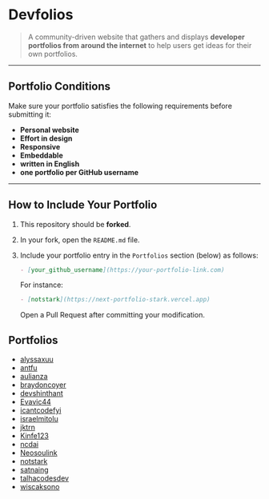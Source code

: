 # Devfolios

> A community-driven website that gathers and displays **developer portfolios from around the internet** to help users get ideas for their own portfolios.

---

## Portfolio Conditions

Make sure your portfolio satisfies the following requirements before submitting it:

- **Personal website**
- **Effort in design**
- **Responsive**
- **Embeddable**
- **written in English**
- **one portfolio per GitHub username**

---

## How to Include Your Portfolio

1.  This repository should be **forked**.
2.  In your fork, open the `README.md` file.
3.  Include your portfolio entry in the `Portfolios` section (below) as follows:

    ```markdown
    - [your_github_username](https://your-portfolio-link.com)
    ```

    For instance:

    ```markdown
    - [notstark](https://next-portfolio-stark.vercel.app)
    ```

    Open a Pull Request after committing your modification.

## Portfolios
- [alyssaxuu](https://www.alyssax.com)
- [antfu](https://antfu.me)
- [aulianza](https://aulianza.id)
- [braydoncoyer](https://www.braydoncoyer.dev)
- [devshinthant](https://devshinthant.vercel.app)
- [Evavic44](https://victoreke.com)
- [icantcodefyi](https://ani.ink)
- [israelmitolu](https://www.mitolu.dev)
- [jktrn](https://enscribe.dev)
- [Kinfe123](https://kinfish.farmui.com)
- [ncdai](https://chanhdai.com)
- [Neosoulink](https://nathan-mande.netlify.app)
- [notstark](https://next-portfolio-stark.vercel.app)
- [satnaing](https://satnaing.dev)
- [talhacodesdev](https://www.talhacodes.dev)
- [wiscaksono](https://wiscaksono.com)